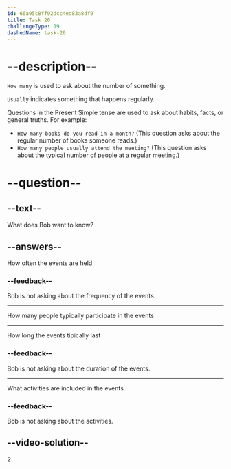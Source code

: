 ```yaml
---
id: 66a95c8ff92dcc4ed83a8df9
title: Task 26
challengeType: 19
dashedName: task-26
---
```

<!--
AUDIO REFERENCE:
Bob: How many people usually participate in these events?
-->

# --description--

`How many` is used to ask about the number of something.

`Usually` indicates something that happens regularly. 

Questions in the Present Simple tense are used to ask about habits, facts, or general truths. For example:

- `How many books do you read in a month?` (This question asks about the regular number of books someone reads.)
- `How many people usually attend the meeting?` (This question asks about the typical number of people at a regular meeting.)

# --question--

## --text--

What does Bob want to know?

## --answers--

How often the events are held

### --feedback--

Bob is not asking about the frequency of the events.

---

How many people typically participate in the events

---

How long the events tipically last

### --feedback--

Bob is not asking about the duration of the events.

---

What activities are included in the events

### --feedback--

Bob is not asking about the activities.

## --video-solution--

2
